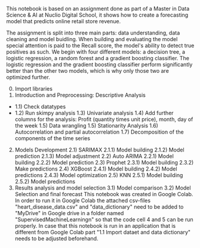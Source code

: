 This notebook is based on an assignment done as part of a Master in Data Science & AI at Nuclio Digital School, it shows how to create a forecasting model that predicts online retail store revenue.

The assignment is split into three main parts: data understanding, data cleaning and model buidling. When building and evaluating the model special attention is paid to the Recall score, the model's ability to detect true positives as such. We begin with four different models: a decision tree, a logistic regression, a random forest and a gradient boosting classifier. The logistic regression and the gradient boosting classifier perform significantly better than the other two models, which is why only those two are optimized further.

0) Import libraries
1) Introduction and Preprocessing: Descriptive Analysis
- 1.1) Check datatypes
- 1.2) Run skimpy analysis
1.3) Univariate analysis
1.4) Add further columns for the analysis: Profit (quantity times unit price), month, day of the week
1.5) Data wrangling
1.5) Stationarity Analysis
1.6) Autocorrelation and partial autocorrelation
1.7) Decomposition of the components of the time series
2) Models Development
2.1) SARIMAX
2.1.1) Model building
2.1.2) Model prediction
2.1.3) Model adjustment
2.2) Auto ARIMA
2.2.1) Model building
2.2.2) Model prediction
2.3) Prophet
2.3.1) Model building
2.3.2) Make predictions
2.4) XGBoost
2.4.1) Model building
2.4.2) Model predictions
2.4.3) Model optimization
2.5) KNN
2.5.1) Model building
2.5.2) Model predictions
3) Results analysis and model selection
3.1) Model comparison
3.2) Model Selection and final forecast
This notebook was created in Google Colab. In order to run it in Google Colab the attached csv-files "heart_disease_data.csv" and "data_dictionary" need to be added to "MyDrive" in Google drive in a folder named "SupervisedMachineLearningn" so that the code cell 4 and 5 can be run properly. In case that this notebook is run in an application that is different from Google Colab part "1.1 Import dataet and data dictionary" needs to be adjusted beforehand.
